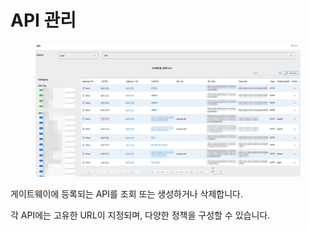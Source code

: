 # API 관리

<figure><img src="../../.gitbook/assets/image (5) (1) (1) (1).png" alt=""><figcaption></figcaption></figure>

게이트웨이에 등록되는 API를 조회 또는 생성하거나 삭제합니다.

각 API에는 고유한 URL이 지정되며, 다양한 정책을 구성할 수 있습니다.
